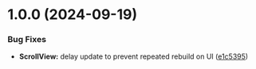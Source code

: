 # 1.0.0 (2024-09-19)


### Bug Fixes

* **ScrollView:** delay update to prevent repeated rebuild on UI ([e1c5395](https://github.com/tim456012/UnityDynamicScrollView/commit/e1c539526338c164fbb9afb69175136db2b28394))
